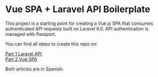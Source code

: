 # Vue SPA + Laravel API Boilerplate

This project is a starting point for creating a Vue.js SPA that consumes authenticated API requests built on Laravel 6.0.
API authentication is managed with Passport.

You can find all steps to create this repo on:  

[Part 1 Laravel API](https://charrua.es/blog/vue-spa-laravel-api-authentication-passport-p1/)  
[Part 2 Vue SPA](https://charrua.es/blog/vue-spa-laravel-api-authentication-passport-p2/)

Both articles are in Spanish.
